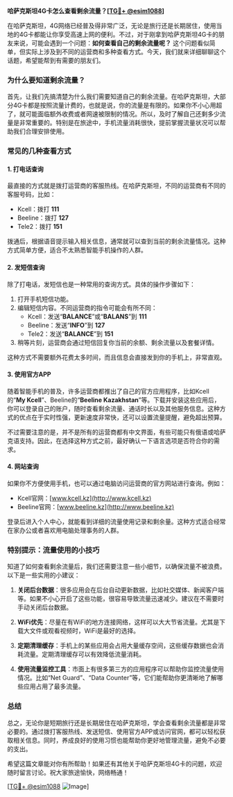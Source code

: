 **哈萨克斯坦4G卡怎么查看剩余流量？[[TG💪+ @esim1088](https://t.me/s/esim1088)]**

在哈萨克斯坦，4G网络已经普及得非常广泛，无论是旅行还是长期居住，使用当地的4G卡都能让你享受高速上网的便利。不过，对于刚拿到哈萨克斯坦4G卡的朋友来说，可能会遇到一个问题：**如何查看自己的剩余流量呢？** 这个问题看似简单，但实际上涉及到不同的运营商和多种查看方式。今天，我们就来详细聊聊这个话题，希望能帮到有需要的朋友们。

### **为什么要知道剩余流量？**

首先，让我们先搞清楚为什么我们需要知道自己的剩余流量。在哈萨克斯坦，大部分4G卡都是按照流量计费的，也就是说，你的流量是有限的。如果你不小心用超了，就可能面临额外收费或者网速被限制的情况。所以，及时了解自己还剩多少流量是非常重要的。特别是在旅途中，手机流量消耗很快，提前掌握流量状况可以帮助我们合理安排使用。

### **常见的几种查看方式**

#### **1. 打电话查询**
最直接的方式就是拨打运营商的客服热线。在哈萨克斯坦，不同的运营商有不同的客服号码，比如：

- Kcell：拨打 **111**
- Beeline：拨打 **127**
- Tele2：拨打 **151**

拨通后，根据语音提示输入相关信息，通常就可以查到当前的剩余流量情况。这种方式简单方便，适合不太熟悉智能手机操作的人群。

#### **2. 发短信查询**
除了打电话，发短信也是一种常用的查询方式。具体的操作步骤如下：

1. 打开手机短信功能。
2. 编辑短信内容。不同运营商的指令可能会有所不同：
   - Kcell：发送“**BALANCE**”或“**BALANS**”到 **111**
   - Beeline：发送“**INFO**”到 **127**
   - Tele2：发送“**BALANCE**”到 **151**
3. 稍等片刻，运营商会通过短信回复你当前的余额、剩余流量以及套餐详情。

这种方式不需要额外花费太多时间，而且信息会直接发到你的手机上，非常直观。

#### **3. 使用官方APP**
随着智能手机的普及，许多运营商都推出了自己的官方应用程序，比如Kcell的“**My Kcell**”、Beeline的“**Beeline Kazakhstan**”等。下载并安装这些应用后，你可以登录自己的账户，随时查看剩余流量、通话时长以及其他服务信息。这种方式的优点在于实时性强，更新速度非常快，还可以设置流量提醒，避免超出预算。

不过需要注意的是，并不是所有的运营商都有中文界面，有些可能只有俄语或哈萨克语支持。因此，在选择这种方式之前，最好确认一下语言选项是否符合你的需求。

#### **4. 网站查询**
如果你不方便使用手机，也可以通过电脑访问运营商的官方网站进行查询。例如：

- Kcell官网：[www.kcell.kz](http://www.kcell.kz)
- Beeline官网：[www.beeline.kz](http://www.beeline.kz)

登录后进入个人中心，就能看到详细的流量使用记录和剩余量。这种方式适合经常在家办公或者喜欢用电脑处理事务的人群。

### **特别提示：流量使用的小技巧**

知道了如何查看剩余流量后，我们还需要注意一些小细节，以确保流量不被浪费。以下是一些实用的小建议：

1. **关闭后台数据**：很多应用会在后台自动更新数据，比如社交媒体、新闻客户端等。如果不小心开启了这些功能，很容易导致流量迅速减少。建议在不需要时手动关闭后台数据。
   
2. **WiFi优先**：尽量在有WiFi的地方连接网络，这样可以大大节省流量。尤其是下载大文件或观看视频时，WiFi是最好的选择。

3. **定期清理缓存**：手机上的某些应用会占用大量缓存空间，这些缓存数据也会消耗流量。定期清理缓存可以有效降低流量消耗。

4. **使用流量监控工具**：市面上有很多第三方的应用程序可以帮助你监控流量使用情况。比如“Net Guard”、“Data Counter”等，它们能帮助你更清晰地了解哪些应用占用了最多流量。

### **总结**

总之，无论你是短期旅行还是长期居住在哈萨克斯坦，学会查看剩余流量都是非常必要的。通过拨打客服热线、发送短信、使用官方APP或访问官网，都可以轻松获取相关信息。同时，养成良好的使用习惯也能帮助你更好地管理流量，避免不必要的支出。

希望这篇文章能对你有所帮助！如果还有其他关于哈萨克斯坦4G卡的问题，欢迎随时留言讨论。祝大家旅途愉快，网络畅通！

[[TG💪+ @esim1088](https://t.me/s/esim1088) ![Image](https://i.postimg.cc/4NQfJmqS/Snipaste-2025-05-13-00-14-12.png)]